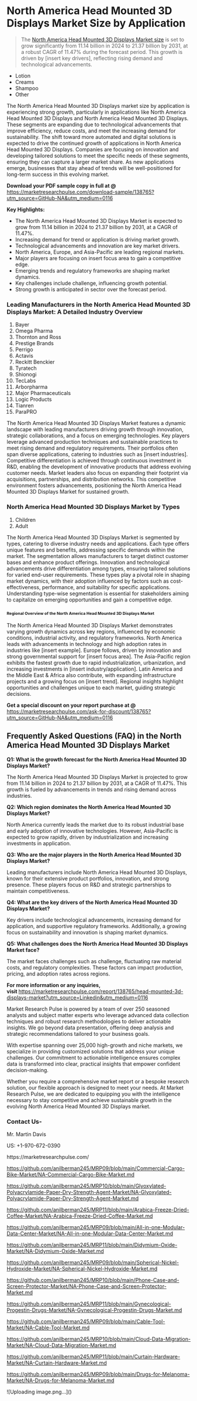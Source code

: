 <h1>North America Head Mounted 3D Displays Market&nbsp;Size by Application</h1><blockquote><p>The <a href="https://marketresearchpulse.com/download-sample/138765?utm_source=GitHub-NA&amp;utm_medium=0116">North America Head Mounted 3D Displays Market size</a> is set to grow significantly from 11.14 billion in 2024 to 21.37 billion by 2031, at a robust CAGR of 11.47% during the forecast period. This growth is driven by [insert key drivers], reflecting rising demand and technological advancements.</p></blockquote><ul><li> Lotion<li> Creams<li> Shampoo<li> Other</li></ul><p>The North America Head Mounted 3D Displays market size by application is experiencing strong growth, particularly in applications like North America Head Mounted 3D Displays and North America Head Mounted 3D Displays. These segments are expanding due to technological advancements that improve efficiency, reduce costs, and meet the increasing demand for sustainability. The shift toward more automated and digital solutions is expected to drive the continued growth of applications in North America Head Mounted 3D Displays. Companies are focusing on innovation and developing tailored solutions to meet the specific needs of these segments, ensuring they can capture a larger market share. As new applications emerge, businesses that stay ahead of trends will be well-positioned for long-term success in this evolving market.</p><p><strong>Download your PDF sample copy in full at @ </strong><a href="https://marketresearchpulse.com/download-sample/138765?utm_source=GitHub-NA&amp;utm_medium=0116">https://marketresearchpulse.com/download-sample/138765?utm_source=GitHub-NA&amp;utm_medium=0116</a></p><p><strong>Key Highlights: </strong></p><ul><li>The North America Head Mounted 3D Displays Market is expected to grow from 11.14 billion in 2024 to 21.37 billion by 2031, at a CAGR of 11.47%.</li><li>Increasing demand for trend or application is driving market growth.</li><li>Technological advancements and innovation are key market drivers.</li><li>North America, Europe, and Asia-Pacific are leading regional markets.</li><li>Major players are focusing on insert focus area to gain a competitive edge.</li><li>Emerging trends and regulatory frameworks are shaping market dynamics.</li><li>Key challenges include challenge, influencing growth potential.</li><li>Strong growth is anticipated in sector over the forecast period.</li></ul><h3>Leading Manufacturers in the North America Head Mounted 3D Displays Market: A Detailed Industry Overview</h3><ol><li> Bayer</li><li>Omega Pharma</li><li>Thornton and Ross</li><li>Prestige Brands</li><li>Perrigo</li><li>Actavis</li><li>Reckitt Benckier</li><li>Tyratech</li><li>Shionogi</li><li>TecLabs</li><li>Arborpharma</li><li>Major Pharmaceuticals</li><li>Logic Products</li><li>Tianren</li><li>ParaPRO</li></ol><div class="flex max-w-full flex-col flex-grow"><div class="min-h-8 text-message flex w-full flex-col items-end gap-2 whitespace-normal break-words [.text-message+&amp;]:mt-5" dir="auto" data-message-author-role="assistant" data-message-id="fd8432e4-4910-450d-b182-61b7bfb0a01f" data-message-model-slug="gpt-4o"><div class="flex w-full flex-col gap-1 empty:hidden first:pt-[3px]"><div class="markdown prose w-full break-words dark:prose-invert light"><p>The North America Head Mounted 3D Displays Market features a dynamic landscape with leading manufacturers driving growth through innovation, strategic collaborations, and a focus on emerging technologies. Key players leverage advanced production techniques and sustainable practices to meet rising demand and regulatory requirements. Their portfolios often span diverse applications, catering to industries such as [insert industries]. Competitive differentiation is achieved through continuous investment in R&amp;D, enabling the development of innovative products that address evolving customer needs. Market leaders also focus on expanding their footprint via acquisitions, partnerships, and distribution networks. This competitive environment fosters advancements, positioning the North America Head Mounted 3D Displays Market for sustained growth.</p></div></div></div></div><h3>North America Head Mounted 3D Displays Market by Types</h3><ol><li> Children<li> Adult</li></ol><div class="flex max-w-full flex-col flex-grow"><div class="min-h-8 text-message flex w-full flex-col items-end gap-2 whitespace-normal break-words [.text-message+&amp;]:mt-5" dir="auto" data-message-author-role="assistant" data-message-id="084470be-0bb7-4664-bddf-5156b4f41249" data-message-model-slug="gpt-4o-mini"><div class="flex w-full flex-col gap-1 empty:hidden first:pt-[3px]"><div class="markdown prose w-full break-words dark:prose-invert light"><p>The North America Head Mounted 3D Displays Market is segmented by types, catering to diverse industry needs and applications. Each type offers unique features and benefits, addressing specific demands within the market. The segmentation allows manufacturers to target distinct customer bases and enhance product offerings. Innovation and technological advancements drive differentiation among types, ensuring tailored solutions for varied end-user requirements. These types play a pivotal role in shaping market dynamics, with their adoption influenced by factors such as cost-effectiveness, performance, and suitability for specific applications. Understanding type-wise segmentation is essential for stakeholders aiming to capitalize on emerging opportunities and gain a competitive edge.</p></div></div></div></div><h3><span style="font-size: 11px;">Regional Overview of the North America Head Mounted 3D Displays Market</span></h3><div class="flex max-w-full flex-col flex-grow"><div class="min-h-8 text-message flex w-full flex-col items-end gap-2 whitespace-normal break-words [.text-message+&amp;]:mt-5" dir="auto" data-message-author-role="assistant" data-message-id="e9038762-ce64-4e30-91c9-9bd413514231" data-message-model-slug="gpt-4o-mini"><div class="flex w-full flex-col gap-1 empty:hidden first:pt-[3px]"><div class="markdown prose w-full break-words dark:prose-invert light"><p>The North America Head Mounted 3D Displays Market demonstrates varying growth dynamics across key regions, influenced by economic conditions, industrial activity, and regulatory frameworks. North America leads with advancements in technology and high adoption rates in industries like [insert example]. Europe follows, driven by innovation and strong governmental support for [insert focus area]. The Asia-Pacific region exhibits the fastest growth due to rapid industrialization, urbanization, and increasing investments in [insert industry/application]. Latin America and the Middle East &amp; Africa also contribute, with expanding infrastructure projects and a growing focus on [insert trend]. Regional insights highlight opportunities and challenges unique to each market, guiding strategic decisions.</p></div></div></div></div><p><strong>Get a special discount on your report purchase at @ </strong><a href="https://marketresearchpulse.com/ask-for-discount/138765?utm_source=GitHub-NA&amp;utm_medium=0116">https://marketresearchpulse.com/ask-for-discount/138765?utm_source=GitHub-NA&amp;utm_medium=0116</a></p><h2>Frequently Asked Questions (FAQ) in the North America Head Mounted 3D Displays Market</h2><p><strong>Q1: What is the growth forecast for the North America Head Mounted 3D Displays Market?</strong></p><p>The North America Head Mounted 3D Displays Market is projected to grow from 11.14 billion in 2024 to 21.37 billion by 2031, at a CAGR of 11.47%. This growth is fueled by advancements in trends and rising demand across industries.</p><p><strong>Q2: Which region dominates the North America Head Mounted 3D Displays Market?</strong></p><p>North America currently leads the market due to its robust industrial base and early adoption of innovative technologies. However, Asia-Pacific is expected to grow rapidly, driven by industrialization and increasing investments in application.</p><p><strong>Q3: Who are the major players in the North America Head Mounted 3D Displays Market?</strong></p><p>Leading manufacturers include North America Head Mounted 3D Displays, known for their extensive product portfolios, innovation, and strong presence. These players focus on R&amp;D and strategic partnerships to maintain competitiveness.</p><p><strong>Q4: What are the key drivers of the North America Head Mounted 3D Displays Market?</strong></p><p>Key drivers include technological advancements, increasing demand for application, and supportive regulatory frameworks. Additionally, a growing focus on sustainability and innovation is shaping market dynamics.</p><p><strong>Q5: What challenges does the North America Head Mounted 3D Displays Market face?</strong></p><p>The market faces challenges such as challenge, fluctuating raw material costs, and regulatory complexities. These factors can impact production, pricing, and adoption rates across regions.</p><p><strong>For more information or any inquiries, visit&nbsp;</strong><a href="https://marketresearchpulse.com/report/138765/head-mounted-3d-displays-market?utm_source=Linkedin&utm_medium=0116">https://marketresearchpulse.com/report/138765/head-mounted-3d-displays-market?utm_source=Linkedin&utm_medium=0116</a></p><p>Market Research Pulse is powered by a team of over 250 seasoned analysts and subject matter experts who leverage advanced data collection techniques and robust research methodologies to deliver actionable insights. We go beyond data presentation, offering deep analysis and strategic recommendations tailored to your business goals.</p><p>With expertise spanning over 25,000 high-growth and niche markets, we specialize in providing customized solutions that address your unique challenges. Our commitment to actionable intelligence ensures complex data is transformed into clear, practical insights that empower confident decision-making.</p><p>Whether you require a comprehensive market report or a bespoke research solution, our flexible approach is designed to meet your needs. At Market Research Pulse, we are dedicated to equipping you with the intelligence necessary to stay competitive and achieve sustainable growth in the evolving North America Head Mounted 3D Displays market.</p><h3><strong>Contact Us-</strong></h3><p>Mr. Martin Davis</p><p>US: +1-970-672-0390</p><p>https://marketresearchpulse.com/</p><p><a href="https://github.com/anilberman245/MRP09/blob/main/Commercial-Cargo-Bike-Market/NA-Commercial-Cargo-Bike-Market.md">https://github.com/anilberman245/MRP09/blob/main/Commercial-Cargo-Bike-Market/NA-Commercial-Cargo-Bike-Market.md</a></p><p><a href="https://github.com/anilberman245/MRP10/blob/main/Glyoxylated-Polyacrylamide-Paper-Dry-Strength-Agent-Market/NA-Glyoxylated-Polyacrylamide-Paper-Dry-Strength-Agent-Market.md">https://github.com/anilberman245/MRP10/blob/main/Glyoxylated-Polyacrylamide-Paper-Dry-Strength-Agent-Market/NA-Glyoxylated-Polyacrylamide-Paper-Dry-Strength-Agent-Market.md</a></p><p><a href="https://github.com/anilberman245/MRP11/blob/main/Arabica-Freeze-Dried-Coffee-Market/NA-Arabica-Freeze-Dried-Coffee-Market.md">https://github.com/anilberman245/MRP11/blob/main/Arabica-Freeze-Dried-Coffee-Market/NA-Arabica-Freeze-Dried-Coffee-Market.md</a></p><p><a href="https://github.com/anilberman245/MRP09/blob/main/All-in-one-Modular-Data-Center-Market/NA-All-in-one-Modular-Data-Center-Market.md">https://github.com/anilberman245/MRP09/blob/main/All-in-one-Modular-Data-Center-Market/NA-All-in-one-Modular-Data-Center-Market.md</a></p><p><a href="https://github.com/anilberman245/MRP11/blob/main/Didymium-Oxide-Market/NA-Didymium-Oxide-Market.md">https://github.com/anilberman245/MRP11/blob/main/Didymium-Oxide-Market/NA-Didymium-Oxide-Market.md</a></p><p><a href="https://github.com/anilberman245/MRP09/blob/main/Spherical-Nickel-Hydroxide-Market/NA-Spherical-Nickel-Hydroxide-Market.md">https://github.com/anilberman245/MRP09/blob/main/Spherical-Nickel-Hydroxide-Market/NA-Spherical-Nickel-Hydroxide-Market.md</a></p><p><a href="https://github.com/anilberman245/MRP10/blob/main/Phone-Case-and-Screen-Protector-Market/NA-Phone-Case-and-Screen-Protector-Market.md">https://github.com/anilberman245/MRP10/blob/main/Phone-Case-and-Screen-Protector-Market/NA-Phone-Case-and-Screen-Protector-Market.md</a></p><p><a href="https://github.com/anilberman245/MRP11/blob/main/Gynecological-Progestin-Drugs-Market/NA-Gynecological-Progestin-Drugs-Market.md">https://github.com/anilberman245/MRP11/blob/main/Gynecological-Progestin-Drugs-Market/NA-Gynecological-Progestin-Drugs-Market.md</a></p><p><a href="https://github.com/anilberman245/MRP09/blob/main/Cable-Tool-Market/NA-Cable-Tool-Market.md">https://github.com/anilberman245/MRP09/blob/main/Cable-Tool-Market/NA-Cable-Tool-Market.md</a></p><p><a href="https://github.com/anilberman245/MRP10/blob/main/Cloud-Data-Migration-Market/NA-Cloud-Data-Migration-Market.md">https://github.com/anilberman245/MRP10/blob/main/Cloud-Data-Migration-Market/NA-Cloud-Data-Migration-Market.md</a></p><p><a href="https://github.com/anilberman245/MRP11/blob/main/Curtain-Hardware-Market/NA-Curtain-Hardware-Market.md">https://github.com/anilberman245/MRP11/blob/main/Curtain-Hardware-Market/NA-Curtain-Hardware-Market.md</a></p><p><a href="https://github.com/anilberman245/MRP09/blob/main/Drugs-for-Melanoma-Market/NA-Drugs-for-Melanoma-Market.md">https://github.com/anilberman245/MRP09/blob/main/Drugs-for-Melanoma-Market/NA-Drugs-for-Melanoma-Market.md</a></p>
![Uploading image.png…]()
